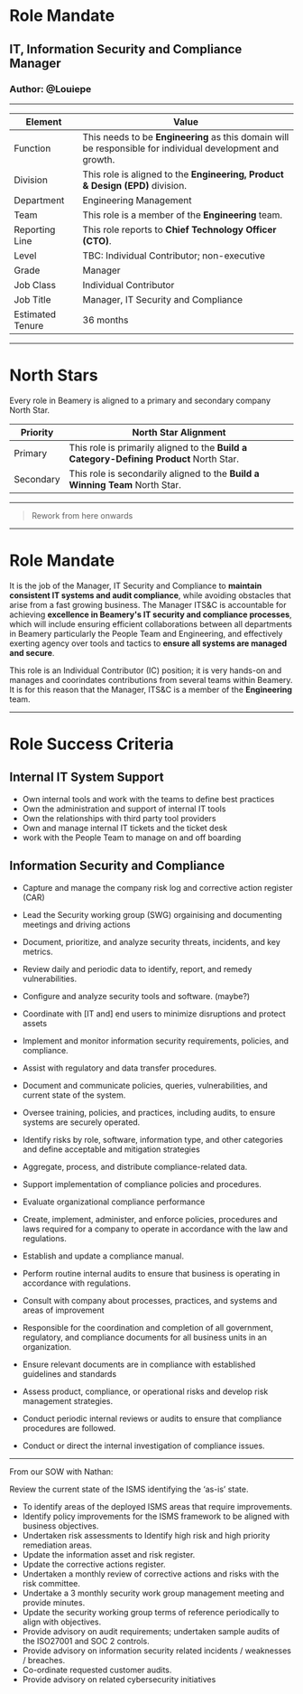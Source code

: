 # Role Mandate
## IT, Information Security and Compliance Manager
### Author:  @Louiepe

---

**Element** | **Value**
------------ | -------------
Function | This needs to be **Engineering** as this domain will be responsible for individual development and growth.
Division | This role is aligned to the **Engineering, Product & Design (EPD)** division.
Department | Engineering Management
Team | This role is a member of the **Engineering** team.
Reporting Line | This role reports to **Chief Technology Officer (CTO)**.
Level | TBC:  Individual Contributor; non-executive
Grade | Manager 
Job Class | Individual Contributor
Job Title | Manager, IT Security and Compliance
Estimated Tenure | 36 months

---

# North Stars

Every role in Beamery is aligned to a primary and secondary company North Star.

**Priority** | **North Star Alignment**
------------ | -------------
Primary | This role is primarily aligned to the **Build a Category-Defining Product** North Star.
Secondary | This role is secondarily aligned to the **Build a Winning Team** North Star.

---

> Rework from here onwards

---

# Role Mandate

It is the job of the Manager, IT Security and Compliance to **maintain consistent IT systems and audit compliance**, while avoiding obstacles that arise from a fast growing business. The Manager ITS&C is accountable for achieving **excellence in Beamery's IT security and compliance processes**, which will include ensuring efficient collaborations between all departments in Beamery particularly the People Team and Engineering, and effectively exerting agency over tools and tactics to **ensure all systems are managed and secure**.

This role is an Individual Contributor (IC) position; it is very hands-on and manages and coorindates contributions from several teams within Beamery. It is for this reason that the Manager, ITS&C is a member of the **Engineering** team.

---

# Role Success Criteria

## Internal IT System Support

* Own internal tools and work with the teams to define best practices
* Own the administration and support of internal IT tools
* Own the relationships with third party tool providers
* Own and manage internal IT tickets and the ticket desk
* work with the People Team to manage on and off boarding



## Information Security and Compliance

* Capture and manage the company risk log and corrective action register (CAR)
* Lead the Security working group (SWG) orgainising and documenting meetings and driving actions

* Document, prioritize, and analyze security threats, incidents, and key metrics.
* Review daily and periodic data to identify, report, and remedy vulnerabilities.
* Configure and analyze security tools and software.   (maybe?)
* Coordinate with [IT and] end users to minimize disruptions and protect assets
 
* Implement and monitor information security requirements, policies, and compliance.
* Assist with regulatory and data transfer procedures.
* Document and communicate policies, queries, vulnerabilities, and current state of the system.
* Oversee training, policies, and practices, including audits, to ensure systems are securely operated.
* Identify risks by role, software, information type, and other categories and define acceptable and mitigation strategies
 
 
* Aggregate, process, and distribute compliance-related data.
* Support implementation of compliance policies and procedures.
* Evaluate organizational compliance performance
 
* Create, implement, administer, and enforce policies, procedures and laws required for a company to operate in accordance with the law and regulations.
* Establish and update a compliance manual.
* Perform routine internal audits to ensure that business is operating in accordance with regulations.
* Consult with company about processes, practices, and systems and areas of improvement
 

* Responsible for the coordination and completion of all government, regulatory, and compliance documents for all business units in an organization.
* Ensure relevant documents are in compliance with established guidelines and standards

* Assess product, compliance, or operational risks and develop risk management strategies.
* Conduct periodic internal reviews or audits to ensure that compliance procedures are followed.
* Conduct or direct the internal investigation of compliance issues.

----

From our SOW with Nathan:
 
Review the current state of the ISMS identifying the ‘as-is’ state.
* To identify areas of the deployed ISMS areas that require improvements.
* Identify policy improvements for the ISMS framework to be aligned with business objectives.
* Undertaken risk assessments to Identify high risk and high priority remediation areas.
* Update the information asset and risk register.
* Update the corrective actions register.
* Undertaken a monthly review of corrective actions and risks with the risk committee.
* Undertake a 3 monthly security work group management meeting and provide minutes.
* Update the security working group terms of reference periodically to align with objectives.
* Provide advisory on audit requirements; undertaken sample audits of the ISO27001 and SOC 2 controls.
* Provide advisory on information security related incidents / weaknesses / breaches.
* Co-ordinate requested customer audits.
* Provide advisory on related cybersecurity initiatives

